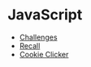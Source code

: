 # JavaScript

* [Challenges](https://github.com/simplonco/js-challenges)
* [Recall](https://github.com/simplonco/js-recall)
* [Cookie Clicker](https://github.com/simplonco/js-cookie-clicker)
